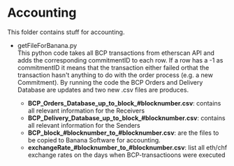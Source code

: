 # Accounting

This folder contains stuff for accounting.

* getFileForBanana.py  
This python code takes all BCP transactions from etherscan API and adds the corresponding commitmentID to each row.
If a row has a -1 as commitmentID it means that the transaction either failed orthat the transaction hasn't anything
to do with the order process (e.g. a new Commitment).
By running the code the BCP Orders and Delivery Database are updates and two new .csv files are produces.

    - **BCP_Orders_Database_up_to_block_#blocknumber.csv**: contains all relevant information for the Receivers 
    - **BCP_Delivery_Database_up_to_block_#blocknumber.csv**: contains all relevant information for the Senders   
    - **BCP_block_#blocknumber_to_#blocknumber.csv**: are the files to be copied to Banana Software for accounting.
    - **exchangeRate_#blocknumber_to_#blocknumber.csv**: list all eth/chf exchange rates on the days when BCP-transactioons were executed
